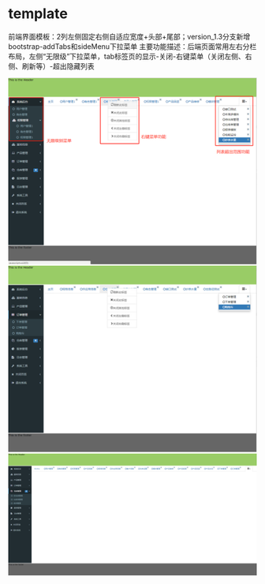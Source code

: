 # template
前端界面模板：2列左侧固定右侧自适应宽度+头部+尾部；version_1.3分支新增bootstrap-addTabs和sideMenu下拉菜单
主要功能描述：后端页面常用左右分栏布局，左侧“无限级”下拉菜单，tab标签页的显示-关闭-右键菜单（关闭左侧、右侧、刷新等）-超出隐藏列表

![update](https://github.com/coolfxl/template/blob/version_1.3/pictures/update.png)
![version_1.3](https://github.com/coolfxl/template/blob/version_1.3/pictures/version_1.3.jpg)
![version_1.3](https://github.com/coolfxl/template/blob/version_1.3/pictures/version_1.3.png)
